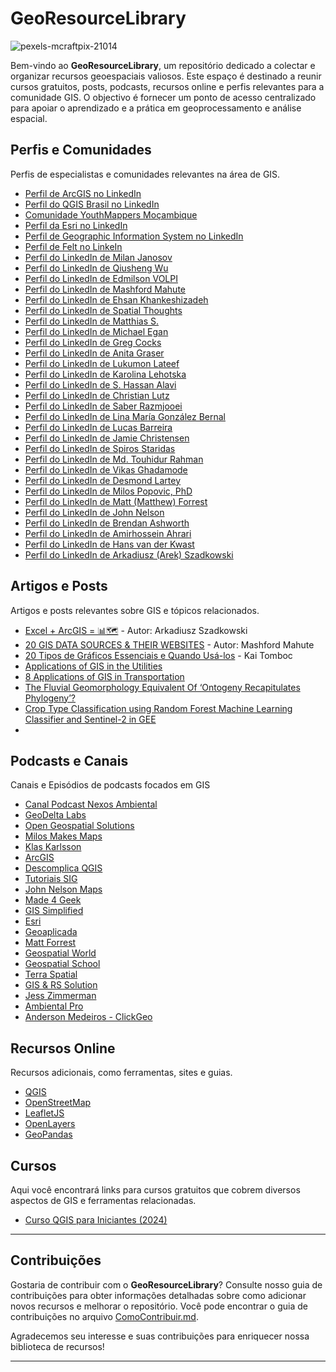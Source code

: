 # GeoResourceLibrary

![pexels-mcraftpix-21014](https://github.com/user-attachments/assets/03a213a3-b817-412b-b3e8-04b22d34294d)

Bem-vindo ao **GeoResourceLibrary**, um repositório dedicado a colectar e organizar recursos geoespaciais valiosos. Este espaço é destinado a reunir cursos gratuitos, posts, podcasts, recursos online e perfis relevantes para a comunidade GIS. O objectivo é fornecer um ponto de acesso centralizado para apoiar o aprendizado e a prática em geoprocessamento e análise espacial.


## Perfis e Comunidades

Perfis de especialistas e comunidades relevantes na área de GIS.
* [Perfil de ArcGIS no LinkedIn](https://www.linkedin.com/company/esri/posts/)
* [Perfil do QGIS Brasil no LinkedIn](https://www.linkedin.com/company/qgisbrasil/)
* [Comunidade YouthMappers Moçambique](https://www.linkedin.com/company/comunidade-youthmappers-mo%C3%A7ambique/)
* [Perfil da Esri no LinkedIn](https://www.linkedin.com/company/esri/)
* [Perfil de Geographic Information System no LinkedIn](https://www.linkedin.com/company/geographic-information-system-gis/)
* [Perfil de Felt no LinkeIn](https://www.linkedin.com/company/feltmaps/)
* [Perfil do LinkedIn de Milan Janosov](https://www.linkedin.com/in/milan-janosov/)
* [Perfil do LinkedIn de Qiusheng Wu](https://www.linkedin.com/in/giswqs/)
* [Perfil do LinkedIn de Edmilson VOLPI](https://www.linkedin.com/in/emvolpi/)
* [Perfil do LinkedIn de Mashford Mahute](https://www.linkedin.com/in/mashford-mahute-012487178/)
* [Perfil do LinkedIn de Ehsan Khankeshizadeh](https://www.linkedin.com/in/ehsan-khankeshizadeh-27a420110/)
* [Perfil do LinkedIn de Spatial Thoughts](https://www.linkedin.com/company/spatial-thoughts/)
* [Perfil do LinkedIn de Matthias S.](https://www.linkedin.com/in/matthias-staengel/)
* [Perfil do LinkedIn de Michael Egan](https://www.linkedin.com/in/michael-egan-4941a4145/)
* [Perfil do LinkedIn de Greg Cocks](https://www.linkedin.com/in/gregcocks/)
* [Perfil do LinkedIn de Anita Graser](https://www.linkedin.com/in/anita-graser-%F0%9F%8C%BB-95102530/)
* [Perfil do LinkedIn de Lukumon Lateef](https://www.linkedin.com/in/lukumon-lateef/)
* [Perfil do LinkedIn de Karolina Lehotska](https://www.linkedin.com/in/karolinalehotska/)
* [Perfil do LinkedIn de S. Hassan Alavi](https://www.linkedin.com/in/alavi22/)
* [Perfil do LinkedIn de Christian Lutz](https://www.linkedin.com/in/christian-lutz-webgis/)
* [Perfil do LinkedIn de Saber Razmjooei](https://www.linkedin.com/in/saber-razmjooei/)
* [Perfil do LinkedIn de Lina María González Bernal](https://www.linkedin.com/in/lina-mar%C3%ADa-gonz%C3%A1lez-bernal/)
* [Perfil do LinkedIn de Lucas Barreira](https://www.linkedin.com/in/lucas-barreira/)
* [Perfil do LinkedIn de Jamie Christensen ](https://www.linkedin.com/in/thatgisguy/)
* [Perfil do LinkedIn de Spiros Staridas](https://www.linkedin.com/in/spyridon-staridas/)
* [Perfil do LinkedIn de Md. Touhidur Rahman ](https://www.linkedin.com/in/md-touhidur-rahman/)
* [Perfil do LinkedIn de Vikas Ghadamode](https://www.linkedin.com/in/vikas-ghadamode-a6a3939b/)
* [Perfil do LinkedIn de Desmond Lartey](https://www.linkedin.com/in/desmond-lartey/)
* [Perfil do LinkedIn de Milos Popovic, PhD](https://www.linkedin.com/in/milos-popovic-phd-89778117/)
* [Perfil do LinkedIn de Matt (Matthew) Forrest](https://www.linkedin.com/in/mbforr/)
* [Perfil do LinkedIn de John Nelson](https://www.linkedin.com/in/johnmnelson/)
* [Perfil do LinkedIn de Brendan Ashworth](https://www.linkedin.com/in/brendanashworth/)
* [Perfil do LinkedIn de Amirhossein Ahrari](https://www.linkedin.com/in/amirhosseinahrari/)
* [Perfil do LinkedIn de Hans van der Kwast](https://www.linkedin.com/in/jvdkwast/)
* [Perfil do LinkedIn de Arkadiusz (Arek) Szadkowski](https://www.linkedin.com/in/arkadiuszszadkowski/)

## Artigos e Posts

Artigos e posts relevantes sobre GIS e tópicos relacionados.

* [Excel + ArcGIS = 📊🗺️](https://www.linkedin.com/posts/arkadiuszszadkowski_gis-excel-arcgispro-activity-7238475649525415936-a4y8?utm_source=share&utm_medium=member_desktop) - Autor: Arkadiusz Szadkowski
* [20 GIS DATA SOURCES & THEIR WEBSITES](https://www.linkedin.com/posts/mashford-mahute-012487178_gis-gis-reposting-activity-7238808404964630528-FpWp?utm_source=share&utm_medium=member_desktop) - Autor: Mashford Mahute
* [20 Tipos de Gráficos Essenciais e Quando Usá-los](https://piktochart.com/pt-br/blog/tipos-de-graficos/) - Kai Tomboc
* [Applications of GIS in the Utilities](https://www.linkedin.com/posts/mashford-mahute-012487178_utilities-gis-infographic-activity-7236383224157900800-Ockr?utm_source=share&utm_medium=member_desktop)
* [8 Applications of GIS in Transportation](https://www.linkedin.com/posts/mashford-mahute-012487178_gis-transportation-technology-activity-7236022954839420928-gCMu?utm_source=share&utm_medium=member_desktop)
* [The Fluvial Geomorphology Equivalent Of ‘Ontogeny Recapitulates Phylogeny’?](https://www.linkedin.com/posts/gregcocks_gis-spatial-mapping-activity-7067563944701292544-eubz?utm_source=share&utm_medium=member_desktop)
* [Crop Type Classification using Random Forest Machine Learning Classifier and Sentinel-2 in GEE](https://www.linkedin.com/posts/lukumon-lateef_gee-randomforests-crop-activity-7225420843143622656-l470?utm_source=share&utm_medium=member_desktop)
* 


## Podcasts e Canais

Canais e Episódios de podcasts focados em GIS
* [Canal Podcast Nexos Ambiental](https://www.youtube.com/@podcastnexosambiental)
* [GeoDelta Labs](https://www.youtube.com/@geodeltalabs)
* [Open Geospatial Solutions](https://www.youtube.com/@giswqs)
* [Milos Makes Maps](https://www.youtube.com/@milos-makes-maps)
* [Klas Karlsson](https://www.youtube.com/@klaskarlsson)
* [ArcGIS](https://www.youtube.com/@esri_arcgis)
* [Descomplica QGIS](https://www.youtube.com/@DescomplicaQGIS)
* [Tutoriais SIG](https://www.youtube.com/@TutoriaisSIG)
* [John Nelson Maps](https://www.youtube.com/@johnnelsonmaps)
* [Made 4 Geek](https://www.youtube.com/@made4geek)
* [GIS Simplified](https://www.youtube.com/@gissimplified)
* [Esri](https://www.youtube.com/@esrimaps)
* [Geoaplicada](https://www.youtube.com/@Geoaplicada)
* [Matt Forrest](https://www.youtube.com/@mattforrest)
* [Geospatial World](https://www.youtube.com/@geospatialmedia)
* [Geospatial School](https://www.youtube.com/@geospatialschool)
* [Terra Spatial](https://www.youtube.com/@terraspatial)
* [GIS & RS Solution](https://www.youtube.com/@gisrssolution)
* [Jess Zimmerman](https://www.youtube.com/@jesszimmerman684)
* [Ambiental Pro](https://www.youtube.com/@ambientalpro)
* [Anderson Medeiros - ClickGeo](https://www.youtube.com/@ClickGeo)


## Recursos Online

Recursos adicionais, como ferramentas, sites e guias.
* [QGIS](https://qgis.org/)
* [OpenStreetMap](https://www.openstreetmap.org)
* [LeafletJS](https://leafletjs.com/)
* [OpenLayers](https://openlayers.org/)
* [GeoPandas](https://geopandas.org/en/stable/)

## Cursos

Aqui você encontrará links para cursos gratuitos que cobrem diversos aspectos de GIS e ferramentas relacionadas.
* [Curso QGIS para Iniciantes (2024)](https://youtube.com/playlist?list=PLvb2I6DWKZQ9KWUAH2b-_3QYodDnTsCln&si=WF2XrHARsuwxGkQM)



---

## Contribuições

Gostaria de contribuir com o **GeoResourceLibrary**? Consulte nosso guia de contribuições para obter informações detalhadas sobre como adicionar novos recursos e melhorar o repositório. Você pode encontrar o guia de contribuições no arquivo [ComoContribuir.md](ComoContribuir.md).

Agradecemos seu interesse e suas contribuições para enriquecer nossa biblioteca de recursos!

---
